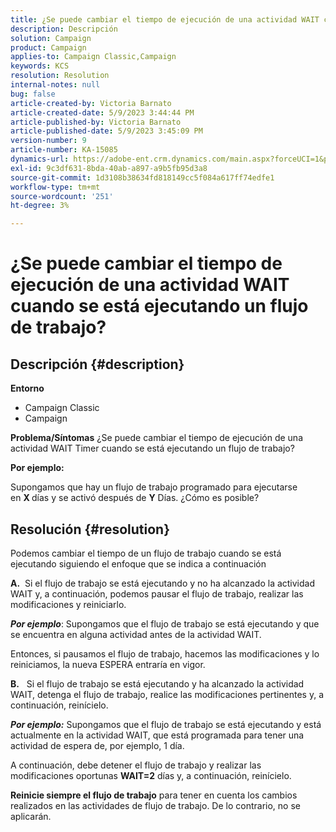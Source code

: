 ```yaml
---
title: ¿Se puede cambiar el tiempo de ejecución de una actividad WAIT cuando se está ejecutando un flujo de trabajo?
description: Descripción
solution: Campaign
product: Campaign
applies-to: Campaign Classic,Campaign
keywords: KCS
resolution: Resolution
internal-notes: null
bug: false
article-created-by: Victoria Barnato
article-created-date: 5/9/2023 3:44:44 PM
article-published-by: Victoria Barnato
article-published-date: 5/9/2023 3:45:09 PM
version-number: 9
article-number: KA-15085
dynamics-url: https://adobe-ent.crm.dynamics.com/main.aspx?forceUCI=1&pagetype=entityrecord&etn=knowledgearticle&id=86dea067-80ee-ed11-8849-6045bd0065b6
exl-id: 9c3df631-8bda-40ab-a897-a9b5fb95d3a8
source-git-commit: 1d3108b38634fd818149cc5f084a617ff74edfe1
workflow-type: tm+mt
source-wordcount: '251'
ht-degree: 3%

---
```


# ¿Se puede cambiar el tiempo de ejecución de una actividad WAIT cuando se está ejecutando un flujo de trabajo?

## Descripción {#description}

<b>Entorno</b>
- Campaign Classic
- Campaign


<b>Problema/Síntomas</b>
¿Se puede cambiar el tiempo de ejecución de una actividad WAIT Timer cuando se está ejecutando un flujo de trabajo?

<b>Por ejemplo:</b>

Supongamos que hay un flujo de trabajo programado para ejecutarse en <b>X </b>días y se activó después de <b>Y</b> Días. ¿Cómo es posible?




## Resolución {#resolution}


Podemos cambiar el tiempo de un flujo de trabajo cuando se está ejecutando siguiendo el enfoque que se indica a continuación

<b>A.</b>  Si el flujo de trabajo se está ejecutando y no ha alcanzado la actividad WAIT y, a continuación, podemos pausar el flujo de trabajo, realizar las modificaciones y reiniciarlo.

<b>*Por ejemplo</b>*: Supongamos que el flujo de trabajo se está ejecutando y que se encuentra en alguna actividad antes de la actividad WAIT.

Entonces, si pausamos el flujo de trabajo, hacemos las modificaciones y lo reiniciamos, la nueva ESPERA entraría en vigor.

<b>B.</b>   Si el flujo de trabajo se está ejecutando y ha alcanzado la actividad WAIT, detenga el flujo de trabajo, realice las modificaciones pertinentes y, a continuación, reinícielo.

<b>*Por ejemplo:</b>* Supongamos que el flujo de trabajo se está ejecutando y está actualmente en la actividad WAIT, que está programada para tener una actividad de espera de, por ejemplo, 1 día.

A continuación, debe detener el flujo de trabajo y realizar las modificaciones oportunas <b>WAIT=2</b> días y, a continuación, reinícielo.

<b>Reinicie siempre el flujo de trabajo</b> para tener en cuenta los cambios realizados en las actividades de flujo de trabajo. De lo contrario, no se aplicarán.
